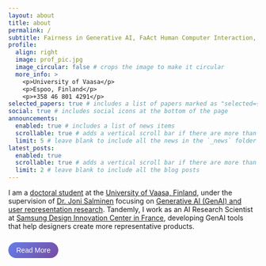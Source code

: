 ```yaml
---
layout: about
title: about
permalink: /
subtitle: Fairness in Generative AI, FaAct Human Computer Interaction, User Representation, Personas for Social Good, GenAI Personas, Global South
profile:
  align: right
  image: prof_pic.jpg
  image_circular: false # crops the image to make it circular
  more_info: >
    <p>University of Vaasa</p>
    <p>Espoo, Finland</p>
    <p>+358 46 801 4291</p>
selected_papers: true # includes a list of papers marked as "selected={true}"
social: true # includes social icons at the bottom of the page
announcements:
  enabled: true # includes a list of news items
  scrollable: true # adds a vertical scroll bar if there are more than 3 news items
  limit: 5 # leave blank to include all the news in the `_news` folder
latest_posts:
  enabled: true
  scrollable: true # adds a vertical scroll bar if there are more than 3 new posts items
  limit: 2 # leave blank to include all the blog posts
---
```


<div id="bio-short">
I am a <a href="#">doctoral student</a> at the <a href="https://personateam.xyz/members/" target=blank>University of Vaasa, Finland</a>, under the supervision of <a href="https://jonisalminen.com/" target=blank>Dr. Joni Salminen</a> focusing on <a href="#">Generative AI (GenAI) and user representation research</a>. Tandemly, I work as an AI Research Scientist at <a href="#">Samsung Design Innovation Center in France</a>, developing GenAI tools that help designers create more representative products.

<button id="read-more-btn" onclick="expandBio()" style="background: linear-gradient(135deg, #667eea 0%, #764ba2 100%); color: white; border: none; padding: 8px 16px; border-radius: 20px; cursor: pointer; font-size: 14px; margin-top: 10px; transition: all 0.3s ease;">Read More</button>
</div>

<div id="bio-expanded" style="display: none;">
I am a <a href="#">doctoral student</a> at the <a href="https://personateam.xyz/members/" target=blank>University of Vaasa, Finland</a>, under the supervision of <a href="https://jonisalminen.com/" target=blank>Dr. Joni Salminen</a> focusing on <a href="#">Generative AI (GenAI) and user representation research</a>.  Tandemly, I work as an AI Research Scientist at <a href="#">Samsung Design Innovation Center in France</a>, developing GenAI tools that help designers create more representative products. Previously, I have led AI teams at several companies and collaborated with the Government of Pakistan on complex engineering systems. I have a background in engineering and have earned multiple degrees in data science and business from institutions like <a href="#">MIT</a> and UC San Diego.<br>

My research centers on making <a href="#">GenAI systems fairer and more inclusive</a> towards representation of users. I study how GenAI creates user personas and work to reduce bias, especially for <a href="#">marginalized communities</a>. I use large language models and NLP to build better representations of different groups of people. My goal is ensuring GenAI systems don't perpetuate stereotypes. I also explore how GenAI can be used responsibly in design and decision-making.<br>

I speak four languages: English, Urdu, Punjabi, and some (petit :smile) French. I enjoy writing poetry and dark prose. When I am not working, I'm probably <a href="#">overthinking or cooking</a>. I have been involved in space education programs in Pakistan for many years, helping to organize events such as World Space Week. I enjoy <a href="#">mentoring startups</a> and helping them ethically utilize GenAI.
<br>
<button id="read-less-btn" onclick="collapseBio()" style="background: #6c757d; color: white; border: none; padding: 8px 16px; border-radius: 20px; cursor: pointer; font-size: 14px; margin-top: 10px; transition: all 0.3s ease;">Read Less</button>
</div>

<script>
function expandBio() {
    document.getElementById('bio-short').style.display = 'none';
    document.getElementById('bio-expanded').style.display = 'block';
}

function collapseBio() {
    document.getElementById('bio-short').style.display = 'block';
    document.getElementById('bio-expanded').style.display = 'none';
}

// Add hover effects
document.addEventListener('DOMContentLoaded', function() {
    const readMoreBtn = document.getElementById('read-more-btn');
    const readLessBtn = document.getElementById('read-less-btn');
    
    if (readMoreBtn) {
        readMoreBtn.addEventListener('mouseenter', function() {
            this.style.transform = 'translateY(-2px)';
            this.style.boxShadow = '0 4px 8px rgba(102, 126, 234, 0.4)';
        });
        readMoreBtn.addEventListener('mouseleave', function() {
            this.style.transform = 'translateY(0)';
            this.style.boxShadow = '0 2px 4px rgba(102, 126, 234, 0.3)';
        });
    }
    
    if (readLessBtn) {
        readLessBtn.addEventListener('mouseenter', function() {
            this.style.transform = 'translateY(-2px)';
            this.style.backgroundColor = '#5a6268';
        });
        readLessBtn.addEventListener('mouseleave', function() {
            this.style.transform = 'translateY(0)';
            this.style.backgroundColor = '#6c757d';
        });
    }
});
</script>